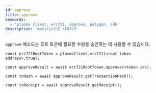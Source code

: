 ```yaml
---
id: approve
title: approve
keywords:
  - 'plasma client, erc721, approve, polygon, sdk'
description: 'maticjs으로 시작하기'
---
```


`approve` 메소드는 루트 토큰에 필요한 수량을 승인하는 데 사용할 수 있습니다.

```
const erc721RootToken = plasmaClient.erc721(<root token address>,true);

const approveResult = await erc721RootToken.approve(<token id>);

const txHash = await approveResult.getTransactionHash();

const txReceipt = await approveResult.getReceipt();

```
